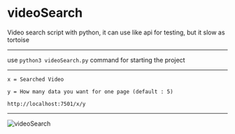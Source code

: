 # videoSearch
 Video search script with python, it can use like api for testing, but it slow as tortoise 

---

use `python3 videoSearch.py` command for starting the project

---

`x = Searched Video`

`y = How many data you want for one page (default : 5)`

`http://localhost:7501/x/y`

---

![videoSearch](https://user-images.githubusercontent.com/62333156/173215657-4b4fa26e-aa54-4edd-83d1-1fe0cc37b9b4.jpg)
